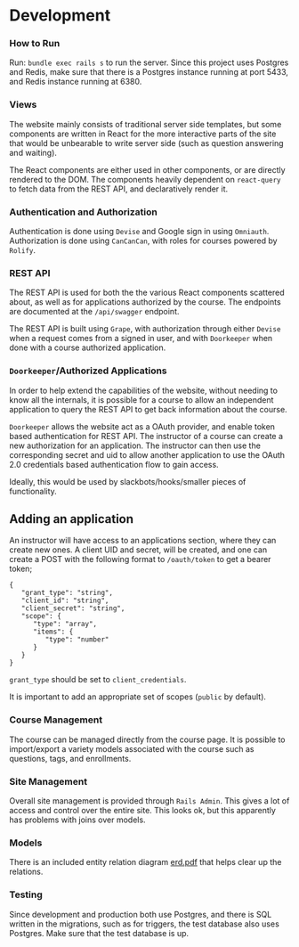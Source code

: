 

# Development

### How to Run

Run: `bundle exec rails s` to run the server. Since this project uses Postgres and Redis,
make sure that there is a Postgres instance running at port 5433, and Redis instance running
at 6380.

### Views

The website mainly consists of traditional server side templates, but some components
are written in React for the more interactive parts of the site that would be
unbearable to write server side (such as question answering and waiting).

The React components are either used in other components, or are directly
rendered to the DOM. The components heavily dependent on `react-query` to
fetch data from the REST API, and declaratively render it.

### Authentication and Authorization

Authentication is done using `Devise` and Google sign in using `Omniauth`.
Authorization is done using `CanCanCan`, with roles for courses powered by `Rolify`.

### REST API

The REST API is used for both the the various React components scattered about,
as well as for applications authorized by the course. The endpoints are documented
at the `/api/swagger` endpoint.

The REST API is built using `Grape`, with authorization through either `Devise`
when a request comes from a signed in user, and with `Doorkeeper` when done with
a course authorized application.

### `Doorkeeper`/Authorized Applications

In order to help extend the capabilities of the website, without needing to
know all the internals, it is possible for a course to allow an independent
application to query the REST API to get back information about the course. 

`Doorkeeper` allows the website act as a OAuth provider, and enable token based
authentication for REST API. The instructor of a course can create a new 
authorization for an application. The instructor can then use the corresponding
secret and uid to allow another application to use the OAuth 2.0 credentials
based authentication flow to gain access.

Ideally, this would be used by slackbots/hooks/smaller pieces of
functionality.

## Adding an application

An instructor will have access to an applications section, where they
can create new ones. A client UID and secret, will be created, and one
can create a POST with the following format to `/oauth/token` to
get a bearer token;

```
{
   "grant_type": "string",
   "client_id": "string",
   "client_secret": "string",
   "scope": {
      "type": "array",
      "items": {
         "type": "number"
      }
   }
}
```

`grant_type` should be set to `client_credentials`. 

It is important to add an appropriate set of scopes (`public` by default).

### Course Management

The course can be managed directly from the course page. It is possible to import/export a variety
models associated with the course such as questions, tags, and enrollments. 

### Site Management

Overall site management is provided through `Rails Admin`. This gives a lot of
access and control over the entire site. This looks ok, but this apparently has
problems with joins over models.

### Models

There is an included entity relation diagram [erd.pdf](./erd.pdf) that helps clear up the relations.


### Testing

Since development and production both use Postgres, and there is SQL written in the migrations,
such as for triggers, the test database also uses Postgres. Make sure that the test database
is up.